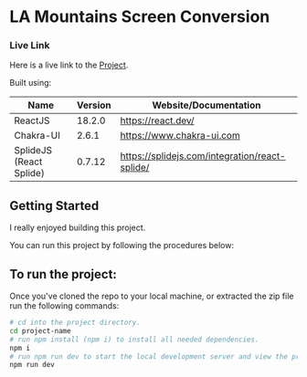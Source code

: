 # LA Mountains Screen Conversion

### Live Link

Here is a live link to the [Project](https://la-mountains-lime.vercel.app/).

Built using:

| Name                    | Version | Website/Documentation                          |
| ----------------------- | ------- | ---------------------------------------------- |
| ReactJS                 | 18.2.0  | https://react.dev/                             |
| Chakra-UI               | 2.6.1   | https://www.chakra-ui.com                      |
| SplideJS (React Splide) | 0.7.12  | https://splidejs.com/integration/react-splide/ |

## Getting Started

I really enjoyed building this project.

You can run this project by following the procedures below:

## To run the project:

Once you've cloned the repo to your local machine, or extracted the zip file run the following commands:

```bash
# cd into the project directory.
cd project-name
# run npm install (npm i) to install all needed dependencies.
npm i
# run npm run dev to start the local development server and view the project.
npm run dev
```
